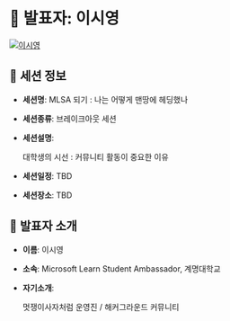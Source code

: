 # 🎤 발표자: 이시영

<div class="container">
    <div class="row justify-content-center">
        <div class="col-md-4 profile mb-4 text-center">
            <a href="#" target="_self"><img src="/images/speakers/siyeonglee.jpg" alt="이시영" class="img-fluid" /></a>
        </div>
    </div>
</div>

## 🔎 세션 정보

- **세션명**: MLSA 되기 : 나는 어떻게 맨땅에 헤딩했나
- **세션종류**: 브레이크아웃 세션
- **세션설명**:

  대학생의 시선 : 커뮤니티 활동이 중요한 이유

- **세션일정**: TBD
- **세션장소**: TBD

## 📜 발표자 소개

- **이름**: 이시영
- **소속**: Microsoft Learn Student Ambassador, 계명대학교
- **자기소개**:

  멋쟁이사자처럼 운영진 / 해커그라운드 커뮤니티